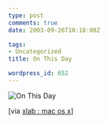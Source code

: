 ```yaml
---
type: post
comments: true
date: 2003-09-26T10:18:00Z

tags:
- Uncategorized
title: On This Day

wordpress_id: 652
---
```


![On This Day](http://www.ballofstringtheory.com/images/onthisday.gif)



	

[via [xlab : mac os x](http://www.xlab.co.uk/macosx/)]
